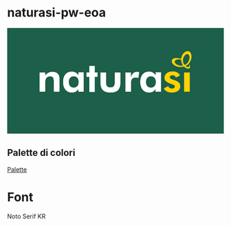 # naturasi-pw-eoa
![Logo](https://raw.githubusercontent.com/Censacrof/naturasi-pw-eoa/master/immagini/logo-512x250.png?token=ADXFJT5C7UU4XNR7QVRHJHDBLXGP6)

## Palette di colori
[Palette](https://coolors.co/5a7912-1c5f4a-ffd200-ffffff-cc9966)

# Font
Noto Serif KR